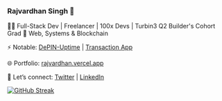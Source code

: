 ### Rajvardhan Singh 🍉

👨‍💻 Full-Stack Dev | Freelancer | 100x Devs  | Turbin3 Q2 Builder's Cohort Grad
🚀 Web, Systems & Blockchain  

⚡ Notable: [DePIN-Uptime](https://github.com/0xRajvardhan/DePIN-Uptime) | [Transaction App](https://github.com/0xRajvardhan/transaction-App)  

🌐 Portfolio: [rajvardhan.vercel.app](https://rajvardhan.vercel.app)

💬 Let’s connect: [Twitter](https://twitter.com/rajvardhansd) | [LinkedIn](https://www.linkedin.com/in/rajvardhan-singh-dodiya)  


[![GitHub Streak](https://streak-stats.demolab.com?user=0xRajvardhan&theme=highcontrast&hide_border=true&border_radius=5)](https://git.io/streak-stats)
